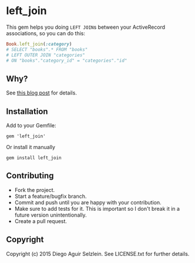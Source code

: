 # left_join

This gem helps you doing `LEFT JOIN`s between your ActiveRecord associations, so
you can do this:

```ruby
Book.left_join(:category)
# SELECT "books".* FROM "books"
# LEFT OUTER JOIN "categories"
# ON "books"."category_id" = "categories"."id"
```

## Why?

See [this blog post](http://nerde.github.io/posts/a-better-left-join-with-active-record/)
for details.

## Installation

Add to your Gemfile:

```
gem 'left_join'
```

Or install it manually

```
gem install left_join
```

## Contributing

* Fork the project.
* Start a feature/bugfix branch.
* Commit and push until you are happy with your contribution.
* Make sure to add tests for it. This is important so I don't break it in a
future version unintentionally.
* Create a pull request.

## Copyright

Copyright (c) 2015 Diego Aguir Selzlein. See LICENSE.txt for further details.
